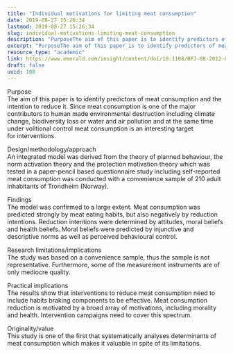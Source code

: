 ```yaml
---
title: "Individual motivations for limiting meat consumption"
date: 2019-08-27 15:26:34
lastmod: 2019-08-27 15:26:34
slug: individual-motivations-limiting-meat-consumption
description: "PurposeThe aim of this paper is to identify predictors of meat consumption and the intention to reduce it. Since meat consumption is one of the major contributors to human made environmental destruction including climate change, biodiversity loss or water and air pollution and at the same time under volitional control meat consumption is an interesting target for&nbsp;interventions."
excerpt: "PurposeThe aim of this paper is to identify predictors of meat consumption and the intention to reduce it. Since meat consumption is one of the major contributors to human made environmental destruction including climate change, biodiversity loss or water and air pollution and at the same time under volitional control meat consumption is an interesting target for&nbsp;interventions."
resource_type: "academic"
link: https://www.emerald.com/insight/content/doi/10.1108/BFJ-08-2012-0193/full/html
draft: false
uuid: 108
---
```

Purpose\
The aim of this paper is to identify predictors of meat consumption and
the intention to reduce it. Since meat consumption is one of the major
contributors to human made environmental destruction including climate
change, biodiversity loss or water and air pollution and at the same
time under volitional control meat consumption is an interesting target
for interventions.

Design/methodology/approach\
An integrated model was derived from the theory of planned behaviour,
the norm activation theory and the protection motivation theory which
was tested in a paper-pencil based questionnaire study including
self-reported meat consumption was conducted with a convenience sample
of 210 adult inhabitants of Trondheim (Norway).

Findings\
The model was confirmed to a large extent. Meat consumption was
predicted strongly by meat eating habits, but also negatively by
reduction intentions. Reduction intentions were determined by attitudes,
moral beliefs and health beliefs. Moral beliefs were predicted by
injunctive and descriptive norms as well as perceived
behavioural control.

Research limitations/implications\
The study was based on a convenience sample, thus the sample is not
representative. Furthermore, some of the measurement instruments are of
only mediocre quality.

Practical implications\
The results show that interventions to reduce meat consumption need to
include habits braking components to be effective. Meat consumption
reduction is motivated by a broad array of motivations, including
morality and health. Intervention campaigns need to cover this spectrum.

Originality/value\
This study is one of the first that systematically analyses determinants
of meat consumption which makes it valuable in spite of its limitations.
